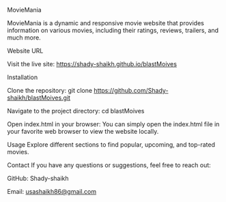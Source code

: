 MovieMania


MovieMania is a dynamic and responsive movie website that provides information on various movies, including their ratings, reviews, trailers, and much more.

Website URL

Visit the live site: https://shady-shaikh.github.io/blastMoives

Installation

Clone the repository:
git clone https://github.com/Shady-shaikh/blastMoives.git

Navigate to the project directory:
cd blastMoives

Open index.html in your browser:
You can simply open the index.html file in your favorite web browser to view the website locally.

Usage
Explore different sections to find popular, upcoming, and top-rated movies.

Contact
If you have any questions or suggestions, feel free to reach out:

GitHub: Shady-shaikh

Email: usashaikh86@gmail.com
